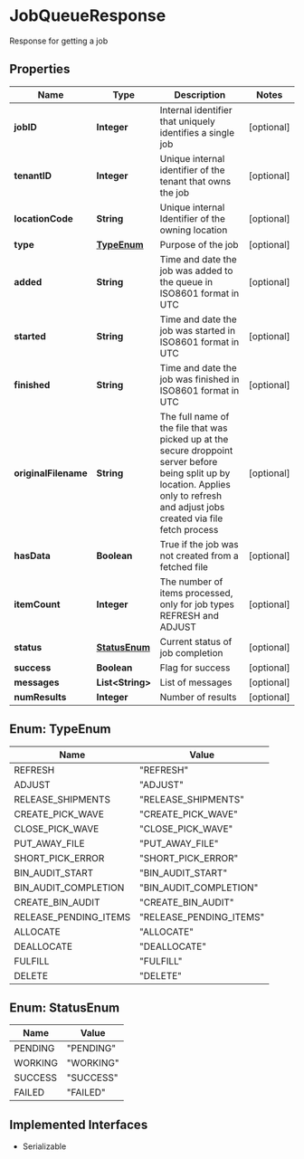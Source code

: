 

# JobQueueResponse

Response for getting a job

## Properties

| Name | Type | Description | Notes |
|------------ | ------------- | ------------- | -------------|
|**jobID** | **Integer** | Internal identifier that uniquely identifies a single job |  [optional] |
|**tenantID** | **Integer** | Unique internal identifier of the tenant that owns the job |  [optional] |
|**locationCode** | **String** | Unique internal Identifier of the owning location |  [optional] |
|**type** | [**TypeEnum**](#TypeEnum) | Purpose of the job |  [optional] |
|**added** | **String** | Time and date the job was added to the queue in ISO8601 format in UTC |  [optional] |
|**started** | **String** | Time and date the job was started in ISO8601 format in UTC |  [optional] |
|**finished** | **String** | Time and date the job was finished in ISO8601 format in UTC |  [optional] |
|**originalFilename** | **String** | The full name of the file that was picked up at the secure droppoint server before being split up by location. Applies only to refresh and adjust jobs created via file fetch process |  [optional] |
|**hasData** | **Boolean** | True if the job was not created from a fetched file |  [optional] |
|**itemCount** | **Integer** | The number of items processed, only for job types REFRESH and ADJUST |  [optional] |
|**status** | [**StatusEnum**](#StatusEnum) | Current status of job completion |  [optional] |
|**success** | **Boolean** | Flag for success |  [optional] |
|**messages** | **List&lt;String&gt;** | List of messages |  [optional] |
|**numResults** | **Integer** | Number of results |  [optional] |



## Enum: TypeEnum

| Name | Value |
|---- | -----|
| REFRESH | &quot;REFRESH&quot; |
| ADJUST | &quot;ADJUST&quot; |
| RELEASE_SHIPMENTS | &quot;RELEASE_SHIPMENTS&quot; |
| CREATE_PICK_WAVE | &quot;CREATE_PICK_WAVE&quot; |
| CLOSE_PICK_WAVE | &quot;CLOSE_PICK_WAVE&quot; |
| PUT_AWAY_FILE | &quot;PUT_AWAY_FILE&quot; |
| SHORT_PICK_ERROR | &quot;SHORT_PICK_ERROR&quot; |
| BIN_AUDIT_START | &quot;BIN_AUDIT_START&quot; |
| BIN_AUDIT_COMPLETION | &quot;BIN_AUDIT_COMPLETION&quot; |
| CREATE_BIN_AUDIT | &quot;CREATE_BIN_AUDIT&quot; |
| RELEASE_PENDING_ITEMS | &quot;RELEASE_PENDING_ITEMS&quot; |
| ALLOCATE | &quot;ALLOCATE&quot; |
| DEALLOCATE | &quot;DEALLOCATE&quot; |
| FULFILL | &quot;FULFILL&quot; |
| DELETE | &quot;DELETE&quot; |



## Enum: StatusEnum

| Name | Value |
|---- | -----|
| PENDING | &quot;PENDING&quot; |
| WORKING | &quot;WORKING&quot; |
| SUCCESS | &quot;SUCCESS&quot; |
| FAILED | &quot;FAILED&quot; |


## Implemented Interfaces

* Serializable


